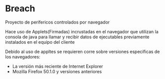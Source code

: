 # Breach
Proyecto de perifericos controlados por navegador

Hace uso de Applets(Firmadas) incrustadas en el navegador que utilizan la consola de java para llamar y recibir datos de ejecutables 
previamente instalados en el equipo del cliente 

Debido al uso de appltes se requieren corre sobre versiones específicas de los navegadores:

- La versión más reciente de Internet Explorer 
- Mozilla Firefox 50.1.0 y versiones anteriores 
